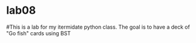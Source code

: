 # lab08

#This is a lab for my itermidate python class. The goal is to have a deck of "Go fish" cards using BST
